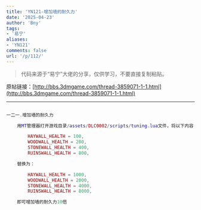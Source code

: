 ```yaml
---
title: 'YN121-增加墙的耐久力'
date: '2025-04-23'
author: 'Bny'
tags:
- '易宁'
aliases:
- 'YN121'
comments: false
url: '/p/112/'
---
```


> 代码来源于“易宁”大佬的分享，仅供学习，不要直接复制粘贴。

原帖链接：[http://bbs.3dmgame.com/thread-3859071-1-1.html](http://bbs.3dmgame.com/thread-3859071-1-1.html)

---

```lua  

一二一.增加墙的耐久力

	用MT管理器打开游戏目录/assets/DLC0002/scripts/tuning.lua文件，将以下内容：

		HAYWALL_HEALTH = 100,
		WOODWALL_HEALTH = 200,
		STONEWALL_HEALTH = 400,
		RUINSWALL_HEALTH = 800,

	替换为：

		HAYWALL_HEALTH = 1000,
		WOODWALL_HEALTH = 2000,
		STONEWALL_HEALTH = 4000,
		RUINSWALL_HEALTH = 8000,

	即可增加墙的耐久力10倍

```  

